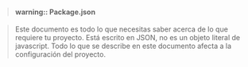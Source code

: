 > #### warning:: Package.json

> Este documento es todo lo que necesitas saber acerca de lo que requiere tu proyecto. Está escrito en JSON, no es un objeto 
literal de javascript. Todo lo que se describe en este documento afecta a la configuración del proyecto.
